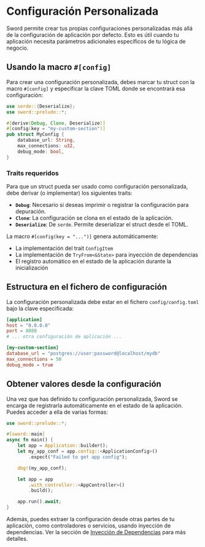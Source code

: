 # Configuración Personalizada

Sword permite crear tus propias configuraciones personalizadas más allá de la configuración de aplicación por defecto. Esto es útil cuando tu aplicación necesita parámetros adicionales específicos de tu lógica de negocio.

## Usando la macro `#[config]`

Para crear una configuración personalizada, debes marcar tu struct con la macro `#[config]` y especificar la clave TOML donde se encontrará esa configuración:

```rust
use serde::{Deserialize};
use sword::prelude::*;

#[derive(Debug, Clone, Deserialize)]
#[config(key = "my-custom-section")]
pub struct MyConfig {
    database_url: String,
    max_connections: u32,
    debug_mode: bool,
}
```

### Traits requeridos

Para que un struct pueda ser usado como configuración personalizada, debe derivar (o implementar) los siguientes traits:

- **`Debug`**: Necesario si deseas imprimir o registrar la configuración para depuración.
- **`Clone`**: La configuración se clona en el estado de la aplicación.
- **`Deserialize`**: De `serde`. Permite deserializar el struct desde el TOML.

La macro `#[config(key = "...")]` genera automáticamente:

- La implementación del trait `ConfigItem`
- La implementación de `TryFrom<&State>` para inyección de dependencias
- El registro automático en el estado de la aplicación durante la inicialización

## Estructura en el fichero de configuración

La configuración personalizada debe estar en el fichero `config/config.toml` bajo la clave especificada:

```toml
[application]
host = "0.0.0.0"
port = 8080
# ... otra configuración de aplicación ...

[my-custom-section]
database_url = "postgres://user:password@localhost/mydb"
max_connections = 50
debug_mode = true
```

## Obtener valores desde la configuración

Una vez que has definido tu configuración personalizada, Sword se encarga de registrarla automáticamente en el estado de la aplicación. Puedes acceder a ella de varias formas:

```rust
use sword::prelude::*;

#[sword::main]
async fn main() {
    let app = Application::builder();
    let my_app_conf = app.config::<ApplicationConfig>()
        .expect("Failed to get app config");

    dbg!(my_app_conf);

    let app = app
        .with_controller::<AppController>()
        .build();

    app.run().await;
}
```

Además, puedes extraer la configuración desde otras partes de tu aplicación, como controladores o servicios, usando inyección de dependencias. Ver la sección de [Inyección de Dependencias](../dependency-injection/index.md) para más detalles.
